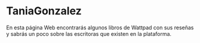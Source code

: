 # TaniaGonzalez
En esta página Web encontrarás algunos libros de Wattpad con sus reseñas y sabrás un poco sobre las escritoras que existen en la plataforma.
